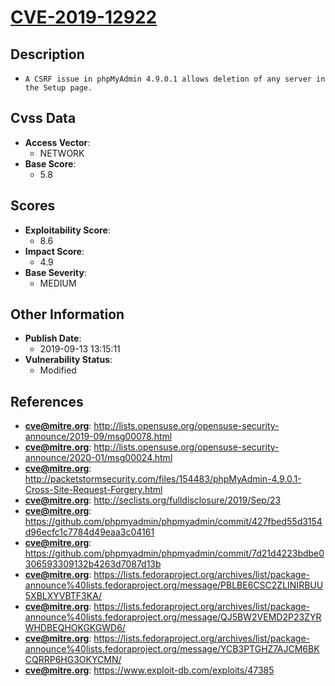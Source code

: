 
# [CVE-2019-12922](http://lists.opensuse.org/opensuse-security-announce/2019-09/msg00078.html)

## Description

- `A CSRF issue in phpMyAdmin 4.9.0.1 allows deletion of any server in the Setup page.`

## Cvss Data

- **Access Vector**:
  - NETWORK
- **Base Score**:
  - 5.8

## Scores

- **Exploitability Score**:
  - 8.6
- **Impact Score**:
  - 4.9
- **Base Severity**:
  - MEDIUM

## Other Information

- **Publish Date**:
  - 2019-09-13 13:15:11
- **Vulnerability Status**:
  - Modified

## References

- **cve@mitre.org**: http://lists.opensuse.org/opensuse-security-announce/2019-09/msg00078.html
- **cve@mitre.org**: http://lists.opensuse.org/opensuse-security-announce/2020-01/msg00024.html
- **cve@mitre.org**: http://packetstormsecurity.com/files/154483/phpMyAdmin-4.9.0.1-Cross-Site-Request-Forgery.html
- **cve@mitre.org**: http://seclists.org/fulldisclosure/2019/Sep/23
- **cve@mitre.org**: https://github.com/phpmyadmin/phpmyadmin/commit/427fbed55d3154d96ecfc1c7784d49eaa3c04161
- **cve@mitre.org**: https://github.com/phpmyadmin/phpmyadmin/commit/7d21d4223bdbe0306593309132b4263d7087d13b
- **cve@mitre.org**: https://lists.fedoraproject.org/archives/list/package-announce%40lists.fedoraproject.org/message/PBLBE6CSC2ZLINIRBUU5XBLXYVBTF3KA/
- **cve@mitre.org**: https://lists.fedoraproject.org/archives/list/package-announce%40lists.fedoraproject.org/message/QJ5BW2VEMD2P23ZYRWHDBEQHOKGKGWD6/
- **cve@mitre.org**: https://lists.fedoraproject.org/archives/list/package-announce%40lists.fedoraproject.org/message/YCB3PTGHZ7AJCM6BKCQRRP6HG3OKYCMN/
- **cve@mitre.org**: https://www.exploit-db.com/exploits/47385
